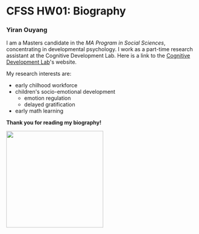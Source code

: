 # CFSS HW01: Biography

### Yiran Ouyang

I am a Masters candidate in the *MA Program in Social Sciences*, concentrating in developmental psychology. I work as a part-time research assistant at the Cognitive Development Lab. Here is a link to the [Cognitive Development Lab](https://cogdevlab.uchicago.edu)'s website.

My research interests are:
- early chilhood workforce
- children's socio-emotional development
  - emotion regulation
  - delayed gratification
- early math learning

**Thank you for reading my biography!**

<img src="http://district29pto.org/wp-content/uploads/2018/09/thankyou.jpg" length= "280" width="257">
